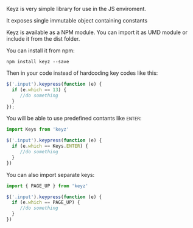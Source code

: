 Keyz is very simple library for use in the JS enviroment. 

It exposes single immutable object containing constants 

Keyz is available as a NPM module.
You can import it as UMD module or include it from the dist folder.

You can install it from npm:

``npm install keyz --save``

Then in your code instead of hardcoding key codes like this:

```javascript
$('.input').keypress(function (e) {
  if (e.which == 13) {
     //do something
  }
});
```

You will be able to use predefined contants like `ENTER`: 

```javascript
import Keys from 'keyz'

$('.input').keypress(function (e) {
  if (e.which == Keys.ENTER) {
     //do something
  }
})
```

You can also import separate keys:

```javascript
import { PAGE_UP } from 'keyz'

$('.input').keypress(function (e) {
  if (e.which == PAGE_UP) {
     //do something
  }
})
```


